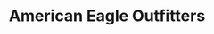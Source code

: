 ---
title: "American Eagle Outfitters"
url: /salt-lake-city/american-eagle-outfitters/
shop: clothes
---